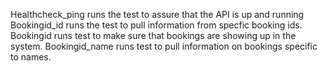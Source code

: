 Healthcheck_ping runs the test to assure that the API is up and running
Bookingid_id runs the test to pull information from specfic booking ids.
Bookingid runs test to make sure that bookings are showing up in the system.
Bookingid_name runs test to pull information on bookings specific to names.

